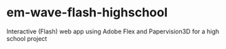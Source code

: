 # em-wave-flash-highschool
Interactive (Flash) web app using Adobe Flex and Papervision3D for a high school project
